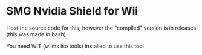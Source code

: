 # SMG Nvidia Shield for Wii

I lost the source code for this, however the "compiled" version is in releases (this was made in bash)

You need WIT (wiims iso tools) installed to use this tool
